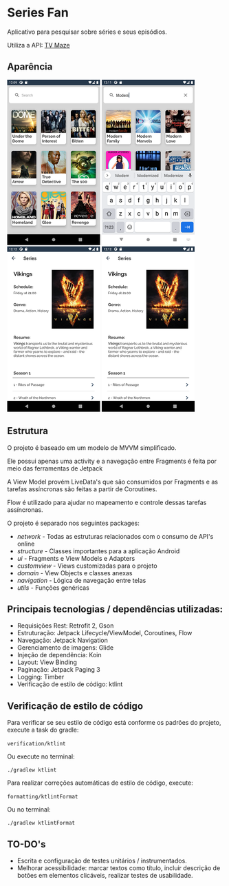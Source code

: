 # Series Fan

Aplicativo para pesquisar sobre séries e seus episódios.

Utiliza a API: [TV Maze](https://www.tvmaze.com/api)

## Aparência

![Tela principal](/screenshots/Screenshot_1.png)
![Pesquisa](/screenshots/Screenshot_2.png)  
![Sobre a série](/screenshots/Screenshot_3.png)
![Sobre o episódio](/screenshots/Screenshot_3.png)

## Estrutura

O projeto é baseado em um modelo de MVVM simplificado.

Ele possui apenas uma activity e a navegação entre Fragments é feita por meio das ferramentas de Jetpack 

A View Model provém LiveData's que são consumidos por Fragments e as tarefas assíncronas são feitas a partir de Coroutines.

Flow é utilizado para ajudar no mapeamento e controle dessas tarefas assíncronas.

O projeto é separado nos seguintes packages:

* _network_ - Todas as estruturas relacionados com o consumo de API's online
* _structure_ - Classes importantes para a aplicação Android
* _ui_ - Fragments e View Models e Adapters
* _customview_ - Views customizadas para o projeto
* _domain_ - View Objects e classes anexas
* _navigation_ - Lógica de navegação entre telas
* _utils_ - Funções genéricas

## Principais tecnologias / dependências utilizadas:

* Requisições Rest: Retrofit 2, Gson
* Estruturação: Jetpack Lifecycle/ViewModel, Coroutines, Flow
* Navegação: Jetpack Navigation
* Gerenciamento de imagens: Glide
* Injeção de dependência: Koin
* Layout: View Binding
* Paginação: Jetpack Paging 3
* Logging: Timber
* Verificação de estilo de código: ktlint

## Verificação de estilo de código

Para verificar se seu estilo de código está conforme os padrões do projeto, execute a task do gradle:

`verification/ktlint`

Ou execute no terminal:
```
./gradlew ktlint
```


Para realizar correções automáticas de estilo de código, execute:

`formatting/ktlintFormat`

Ou no terminal:
```
./gradlew ktlintFormat
```

## TO-DO's

* Escrita e configuração de testes unitários / instrumentados.
* Melhorar acessibilidade: marcar textos como título, incluir descrição de botões em elementos clicáveis, realizar testes de usabilidade.

